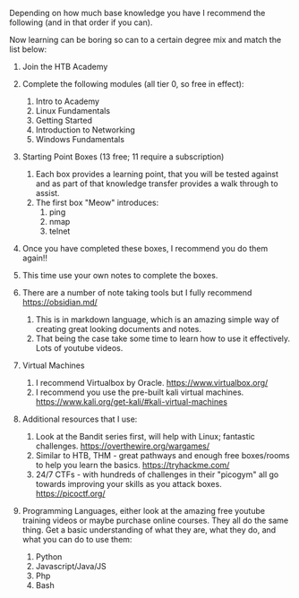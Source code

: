 Depending on how much base knowledge you have I recommend the following (and in that order if you can).

Now learning can be boring so can to a certain degree mix and match the list below:

1. Join the HTB Academy

2. Complete the following modules (all tier 0, so free in effect):

   1. Intro to Academy
   2. Linux Fundamentals
   3. Getting Started
   4. Introduction to Networking
   5. Windows Fundamentals

3. Starting Point Boxes (13 free; 11 require a subscription)

   1. Each box provides a learning point, that you will be tested against and as part of that knowledge transfer provides a walk through to assist.
   2. The first box "Meow"  introduces:
      1. ping
      2. nmap
      3. telnet

4. Once you have completed these boxes, I recommend you do them again!!

5. This time use your own notes to complete the boxes.

6. There are a number of note taking tools but I fully recommend  https://obsidian.md/

   1. This is in markdown language, which is an amazing simple way of creating great looking documents and notes.
   2. That being the case take some time to learn how to use it effectively. Lots of youtube videos.

7. Virtual Machines

   1. I recommend Virtualbox by Oracle. https://www.virtualbox.org/
   2. I recommend you use the pre-built kali virtual machines. https://www.kali.org/get-kali/#kali-virtual-machines

8. Additional resources that I use:
   1. Look at the Bandit series first, will help with Linux; fantastic challenges. https://overthewire.org/wargames/
   2. Similar to HTB, THM - great pathways and enough free boxes/rooms to help you learn the basics. https://tryhackme.com/
   3. 24/7 CTFs - with hundreds of challenges in their "picogym" all go towards improving your skills as you attack boxes. https://picoctf.org/

9. Programming Languages, either look at the amazing free youtube training videos or maybe purchase online courses. They all do the same thing. Get a basic understanding of what they are, what they do, and what you can do to use them:
   1. Python
   2. Javascript/Java/JS
   3. Php
   4. Bash
   
